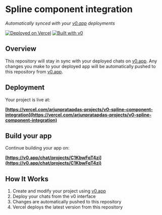 # Spline component integration

*Automatically synced with your [v0.app](https://v0.app) deployments*

[![Deployed on Vercel](https://img.shields.io/badge/Deployed%20on-Vercel-black?style=for-the-badge&logo=vercel)](https://vercel.com/arjunpratapdas-projects/v0-spline-component-integration)
[![Built with v0](https://img.shields.io/badge/Built%20with-v0.app-black?style=for-the-badge)](https://v0.app/chat/projects/C1KbwFqT4zi)

## Overview

This repository will stay in sync with your deployed chats on [v0.app](https://v0.app).
Any changes you make to your deployed app will be automatically pushed to this repository from [v0.app](https://v0.app).

## Deployment

Your project is live at:

**[https://vercel.com/arjunpratapdas-projects/v0-spline-component-integration](https://vercel.com/arjunpratapdas-projects/v0-spline-component-integration)**

## Build your app

Continue building your app on:

**[https://v0.app/chat/projects/C1KbwFqT4zi](https://v0.app/chat/projects/C1KbwFqT4zi)**

## How It Works

1. Create and modify your project using [v0.app](https://v0.app)
2. Deploy your chats from the v0 interface
3. Changes are automatically pushed to this repository
4. Vercel deploys the latest version from this repository